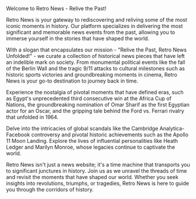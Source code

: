 Welcome to Retro News - Relive the Past!

Retro News is your gateway to rediscovering and reliving some of the most iconic moments in history. Our platform specializes in delivering the most significant and memorable news events from the past, allowing you to immerse yourself in the stories that have shaped the world.

With a slogan that encapsulates our mission - "Relive the Past, Retro News Unfolded!" - we curate a collection of historical news pieces that have left an indelible mark on society. From monumental political events like the fall of the Berlin Wall and the tragic 9/11 attacks to cultural milestones such as historic sports victories and groundbreaking moments in cinema, Retro News is your go-to destination to journey back in time.

Experience the nostalgia of pivotal moments that have defined eras, such as Egypt's unprecedented third consecutive win at the Africa Cup of Nations, the groundbreaking nomination of Omar Sharif as the first Egyptian actor for an Oscar, and the gripping tale behind the Ford vs. Ferrari rivalry that unfolded in 1964.

Delve into the intricacies of global scandals like the Cambridge Analytica-Facebook controversy and pivotal historic achievements such as the Apollo 11 Moon Landing. Explore the lives of influential personalities like Heath Ledger and Marilyn Monroe, whose legacies continue to captivate the world.

Retro News isn't just a news website; it's a time machine that transports you to significant junctures in history. Join us as we unravel the threads of time and revisit the moments that have shaped our world. Whether you seek insights into revolutions, triumphs, or tragedies, Retro News is here to guide you through the corridors of history.
